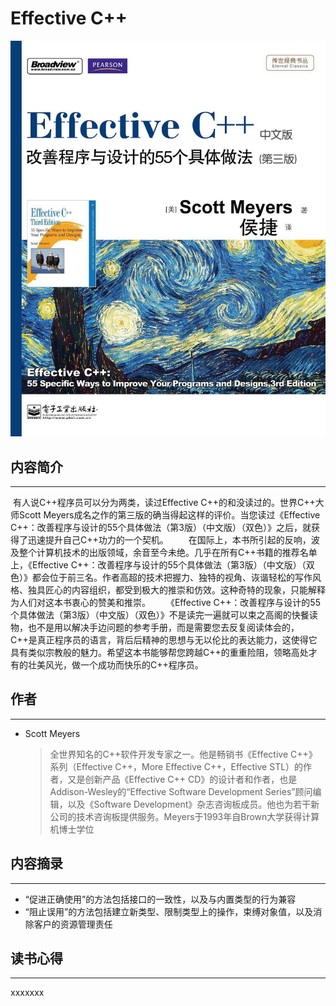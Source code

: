 # Effective C++

![cover](resources/cover.jpg)

## 内容简介

---

​         有人说C++程序员可以分为两类，读过Effective C++的和没读过的。世界C++大师Scott Meyers成名之作的第三版的确当得起这样的评价。当您读过《Effective C++：改善程序与设计的55个具体做法（第3版）（中文版）（双色）》之后，就获得了迅速提升自己C++功力的一个契机。
　　在国际上，本书所引起的反响，波及整个计算机技术的出版领域，余音至今未绝。几乎在所有C++书籍的推荐名单上，《Effective C++：改善程序与设计的55个具体做法（第3版）（中文版）（双色）》都会位于前三名。作者高超的技术把握力、独特的视角、诙谐轻松的写作风格、独具匠心的内容组织，都受到极大的推崇和仿效。这种奇特的现象，只能解释为人们对这本书衷心的赞美和推崇。
　　《Effective C++：改善程序与设计的55个具体做法（第3版）（中文版）（双色）》不是读完一遍就可以束之高阁的快餐读物，也不是用以解决手边问题的参考手册，而是需要您去反复阅读体会的，C++是真正程序员的语言，背后后精神的思想与无以伦比的表达能力，这使得它具有类似宗教般的魅力。希望这本书能够帮您跨越C++的重重险阻，领略高处才有的壮美风光，做一个成功而快乐的C++程序员。

## 作者

---

- Scott Meyers

  > 全世界知名的C++软件开发专家之一。他是畅销书《Effective C++》系列（Effective C++，More Effective C++，Effective STL）的作者，又是创新产品《Effective C++ CD》的设计者和作者，也是Addison-Wesley的“Effective Software Development Series”顾问编辑，以及《Software Development》杂志咨询板成员。他也为若干新公司的技术咨询板提供服务。Meyers于1993年自Brown大学获得计算机博士学位

## 内容摘录

---

- “促进正确使用”的方法包括接口的一致性，以及与内置类型的行为兼容
-  “阻止误用”的方法包括建立新类型、限制类型上的操作，束缚对象值，以及消除客户的资源管理责任


## 读书心得

---

xxxxxxx

